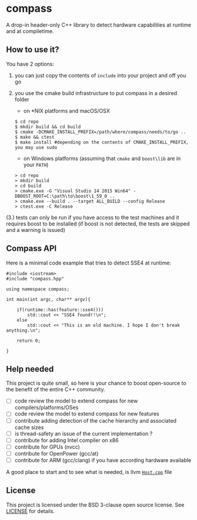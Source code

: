 # compass

A drop-in header-only C++ library to detect hardware capabilities at runtime and at compiletime.

## How to use it?

You have 2 options:

1. you can just copy the contents of `include` into your project and off you go

2. you use the cmake build infrastructure to put compass in a desired folder

    - on *NIX platforms and macOS/OSX
    ```
    $ cd repo
    $ mkdir build && cd build
    $ cmake -DCMAKE_INSTALL_PREFIX=/path/where/compass/needs/to/go ..
    $ make && ctest
    $ make install #depending on the contents of CMAKE_INSTALL_PREFIX, you may use sudo
    ```

    - on Windows platforms (assuming that `cmake` and `boost\lib` are in your `PATH`)
	```
	> cd repo
	> mkdir build
	> cd build
	> cmake.exe -G "Visual Studio 14 2015 Win64" -DBOOST_ROOT=C:\path\to\boost\1_59_0 ..
	> cmake.exe --build . --target ALL_BUILD --config Release
	> ctest.exe -C Release
	```

(3.) tests can only be run if you have access to the test machines and it requires boost to be installed (if boost is not detected, the tests are skipped and a warning is issued)

## Compass API

Here is a minimal code example that tries to detect SSE4 at runtime:

```
#include <iostream>
#include "compass.hpp"

using namespace compass;

int main(int argc, char** argv){

    if(runtime::has(feature::sse4()))
        std::cout << "SSE4 found!!\n";
    else
        std::cout << "This is an old machine. I hope I don't break anything.\n";
        
    return 0;

}

```

## Help needed 

This project is quite small, so here is your chance to boost open-source to the benefit of the entire C++ community.

- [ ] code review the model to extend compass for new compilers/platforms/OSes
- [ ] code review the model to extend compass for new features
- [ ] contribute adding detection of the cache hierarchy and associated cache sizes
- [ ] is thread-safety an issue of the current implementation ?
- [ ] contribute for adding Intel compiler on x86
- [ ] contribute for GPUs (nvcc)
- [ ] contribute for OpenPower (gcc/at)
- [ ] contribute for ARM (gcc/clang) if you have according hardware available

A good place to start and to see what is needed, is llvm [`Host.cpp`](http://llvm.org/docs/doxygen/html/Host_8cpp_source.html) file

## License

This project is licensed under the BSD 3-clause open source license. See [LICENSE](LICENSE) for details.
